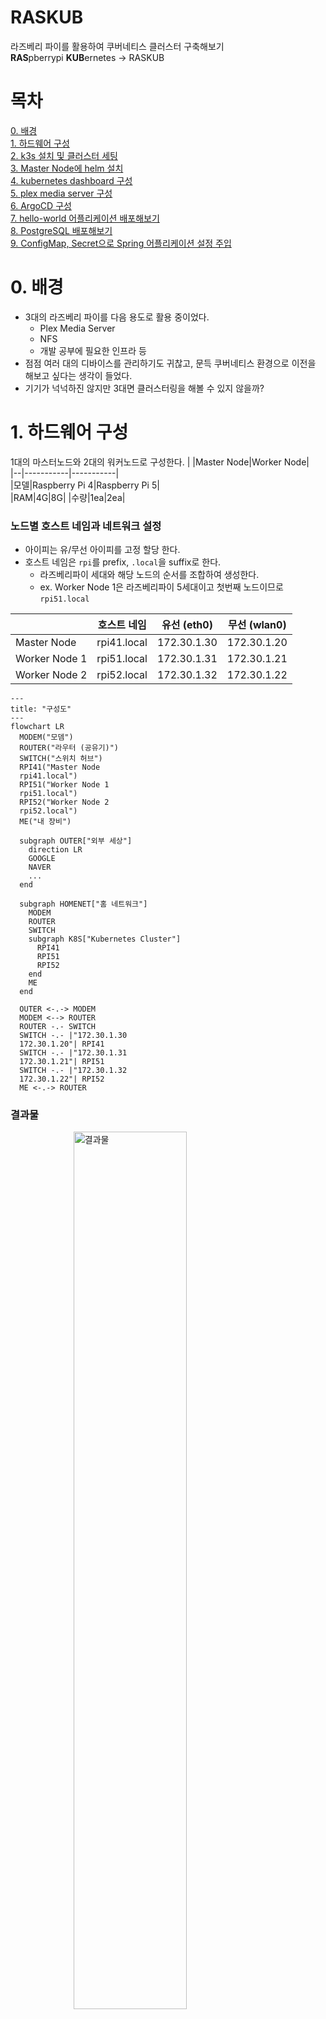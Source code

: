 # RASKUB

라즈베리 파이를 활용하여 쿠버네티스 클러스터 구축해보기  
**RAS**pberrypi **KUB**ernetes &rarr; RASKUB  

# 목차
[0. 배경](./Chapter0.md)  
[1. 하드웨어 구성](./Chapter1.md)  
[2. k3s 설치 및 클러스터 세팅](./Chapter2.md)  
[3. Master Node에 helm 설치](./Chapter3.md)  
[4. kubernetes dashboard 구성](./Chapter4.md)  
[5. plex media server 구성](./Chapter5.md)  
[6. ArgoCD 구성](./Chapter6.md)  
[7. hello-world 어플리케이션 배포해보기](./Chapter7.md)  
[8. PostgreSQL 배포해보기 ](./Chapter8.md)  
[9. ConfigMap, Secret으로 Spring 어플리케이션 설정 주입](./Chapter9.md)


# 0. 배경
* 3대의 라즈베리 파이를 다음 용도로 활용 중이었다.
  * Plex Media Server
  * NFS
  * 개발 공부에 필요한 인프라 등
* 점점 여러 대의 디바이스를 관리하기도 귀찮고, 문득 쿠버네티스 환경으로 이전을 해보고 싶다는 생각이 들었다.
* 기기가 넉넉하진 않지만 3대면 클러스터링을 해볼 수 있지 않을까?
  

# 1. 하드웨어 구성
1대의 마스터노드와 2대의 워커노드로 구성한다.
|  |Master Node|Worker Node|  
|--|-----------|-----------|  
|모델|Raspberry Pi 4|Raspberry Pi 5|  
|RAM|4G|8G|
|수량|1ea|2ea|

### 노드별 호스트 네임과 네트워크 설정
* 아이피는 유/무선 아이피를 고정 할당 한다.
* 호스트 네임은 ```rpi```를 prefix, ```.local```을 suffix로 한다.
  * 라즈베리파이 세대와 해당 노드의 순서를 조합하여 생성한다.
  * ex. Worker Node 1은 라즈베리파이 5세대이고 첫번째 노드이므로 ```rpi51.local```

|  |호스트 네임|유선 (eth0)|무선 (wlan0)|
|--|-------|---|---|
|Master Node|rpi41.local|172.30.1.30|172.30.1.20|
|Worker Node 1|rpi51.local|172.30.1.31|172.30.1.21|
|Worker Node 2|rpi52.local|172.30.1.32|172.30.1.22|

```mermaid
---
title: "구성도"
---
flowchart LR
  MODEM("모뎀")
  ROUTER("라우터 (공유기)")
  SWITCH("스위치 허브")
  RPI41("Master Node
  rpi41.local")
  RPI51("Worker Node 1
  rpi51.local")
  RPI52("Worker Node 2
  rpi52.local")
  ME("내 장비")

  subgraph OUTER["외부 세상"]
    direction LR
    GOOGLE
    NAVER
    ...
  end

  subgraph HOMENET["홈 네트워크"]
    MODEM
    ROUTER
    SWITCH
    subgraph K8S["Kubernetes Cluster"]
      RPI41
      RPI51
      RPI52
    end
    ME
  end

  OUTER <-.-> MODEM
  MODEM <--> ROUTER
  ROUTER -.- SWITCH
  SWITCH -.- |"172.30.1.30
  172.30.1.20"| RPI41
  SWITCH -.- |"172.30.1.31
  172.30.1.21"| RPI51
  SWITCH -.- |"172.30.1.32
  172.30.1.22"| RPI52
  ME <-.-> ROUTER
```
  
### 결과물
<img src="./images/hardware/cluster.png" style="display: block; margin: 0 auto" width="60%" title="결과물">  


# 2. k3s 설치 및 클러스터 세팅
### 공통 세팅
* cgroup 설정
  * 컨테이너별 리소스 사용 배분을 위해 설정한다.
    ```bash
    $ sudo vi /boot/firmware/cmdline.txt
    ... cgroup_enable=cpuset cgroup_memory=1 cgroup_enable=memory
    ```
* swap off
  * 디스크 I/O 성능 저하 발생
  * cgroup 외에도 메모리 관여 포인트가 늘어남
    ```bash
    # 임시 off
    $ sudo swapoff -a
    # 영원히 off
    $ sudo vi /etc/dphys-swapfile
    CONF_SWAPSIZE=0
    ```
* 일단 무선랜 사용 off
  ```bash
  # 리부팅마다 해줘야 함
  $ sudo ifconfig wlan0 down
  $ sudo rfkill block $WLAN_ID
  ```
* apt 업데이트 / 업그레이드
  ```bash
  $ sudo apt update
  $ sudo apt upgrade
  ```
* hostname 등록
  ```bash
  # /etc/hosts
  172.30.1.20     rpi41.local
  172.30.1.30     rpi41.local

  172.30.1.21     rpi51.local
  172.30.1.31     rpi51.local

  172.30.1.22     rpi52.local
  172.30.1.32     rpi52.local
  ```

---
### k3s 설치
* 여러 설치 옵션이 있지만, 일단 기본값으로 설치한다.
  * ingress controller나 flannel backend 등의 [옵션](https://docs.k3s.io/kr/installation/configuration)을 커스터마이징 할 수 있음

* Master Node (rpi41.local)
  ```bash
  $ curl -sfL https://get.k3s.io | sh -

  # 설치 완료 후 노드 토큰 조회
  $ sudo cat /var/lib/rancher/k3s/server/node-token
  K10251e60ba702f29456c2c2d49031a752f03eb6014b134dddc2c368d1b4bcb1c36::server:278c5377975fed99a9c7e142c75602b3
  ```

* Worker Node (rpi51.local, rpi52.local)
  ```bash
  $ sudo vi /etc/profile
  # k3s
  K3S_URL="https://rpi41.local:6443"
  K3S_TOKEN="K10251e60ba702f29456c2c2d49031a752f03eb6014b134dddc2c368d1b4bcb1c36::server:278c5377975fed99a9c7e142c75602b3"
  export K3S_URL
  export K3S_TOKEN

  $ curl -sfL https://get.k3s.io | K3S_URL=$K3S_URL K3S_TOKEN=$K3S_TOKEN sh -
  ```


# 3. Master Node에 helm 설치
* helm 설치
  * https://helm.sh/docs/intro/install/ 참고
    ```bash
    $ curl https://baltocdn.com/helm/signing.asc | gpg --dearmor | sudo tee /usr/share/keyrings/helm.gpg > /dev/null
    $ sudo apt-get install apt-transport-https --yes
    $ echo "deb [arch=$(dpkg --print-architecture) signed-by=/usr/share/keyrings/helm.gpg] https://baltocdn.com/helm/stable/debian/ all main" | sudo tee /etc/apt/sources.list.d/helm-stable-debian.list
    $ sudo apt-get update
    $ sudo apt-get install helm
    ```
* 이슈
  * k3s와 helm이 사용하는 설정파일 문제
    |  |k3s|helm|
    |--|---|----|
    |참조 설정|/etc/rancher/k3s/k3s.yaml|$HOME/.kube/config|
    * 사용자 권한으로 실행하는 경우
      * k3s이 참조하는 설정 파일은 읽기 권한이 없음
      * group-readable, world-readable 설정하면 보안 취약
      * helm이 참조하는 설정 파일에 k3s가 참조하는 설정파일을 복사하여 사용한다.
      * 다음 명령어로 readable 파일을 지정하여 실행이 가능
        ```bash
        $ helm --kubeconfig $KUBE_CONFIG_PATH [COMMAND]...
        ```
      * 또는 helm은 ```KUBECONFIG``` 환경변수를 인식하므로 ```bashrc``` 등에 넣어둔다.
        ```bash
        $ export KUBECONFIG=[CONFIG_PATH]
        ```
  * 내가 적용한 방법
    * 사용자의 경우 (설정이 변경될 때 마다 동기화가 필요함..)
      ```bash
      $ cp /etc/rancher/k3s/k3s.yaml $HOME/.kube/config
      $ echo 'export KUBECONFIG="$HOME/.kube/config"' >> ~/.bashrc 
      $ source ~/.bashrc
      ```
    * 관리자의 경우
      ```bash
      $ echo 'export KUBECONFIG="/etc/rancher/k3s/k3s.yaml"' >> ~/.bashrc 
      $ source ~/.bashrc
      ```


# 4. kubernetes dashboard 구성
### Kubernetes Dashboard 설치
* [Kubernetes Dashboard](https://github.com/kubernetes/dashboard)
  ```bash
  # Add kubernetes-dashboard repository
  $ helm repo add kubernetes-dashboard https://kubernetes.github.io/dashboard/
  # Deploy a Helm Release named "kubernetes-dashboard" using the kubernetes-dashboard chart
  $ helm upgrade --install kubernetes-dashboard kubernetes-dashboard/kubernetes-dashboard --create-namespace --namespace kubernetes-dashboard
  Release "kubernetes-dashboard" does not exist. Installing it now.
  NAME: kubernetes-dashboard
  LAST DEPLOYED: Sat Jul  6 14:05:51 2024
  NAMESPACE: kubernetes-dashboard
  STATUS: deployed
  REVISION: 1
  TEST SUITE: None
  NOTES:
  *************************************************************************************************
  *** PLEASE BE PATIENT: Kubernetes Dashboard may need a few minutes to get up and become ready ***
  *************************************************************************************************
  
  Congratulations! You have just installed Kubernetes Dashboard in your cluster.
  
  To access Dashboard run:
    kubectl -n kubernetes-dashboard port-forward svc/kubernetes-dashboard-kong-proxy 8443:443
  
  NOTE: In case port-forward command does not work, make sure that kong service name is correct.
        Check the services in Kubernetes Dashboard namespace using:
          kubectl -n kubernetes-dashboard get svc
  
  Dashboard will be available at:
    https://localhost:8443
  ```
* 배포 확인
  ```bash
  $ kubectl -n kubernetes-dashboard get svc
  NAME                                   TYPE        CLUSTER-IP      EXTERNAL-IP   PORT(S)                         AGE
  kubernetes-dashboard-api               ClusterIP   10.43.96.66     <none>        8000/TCP                        127m
  kubernetes-dashboard-auth              ClusterIP   10.43.155.232   <none>        8000/TCP                        127m
  kubernetes-dashboard-kong-manager      NodePort    10.43.93.22     <none>        8002:32080/TCP,8445:32408/TCP   127m
  kubernetes-dashboard-kong-proxy        ClusterIP   10.43.188.188   <none>        443/TCP                         127m
  kubernetes-dashboard-metrics-scraper   ClusterIP   10.43.40.83     <none>        8000/TCP                        127m
  kubernetes-dashboard-web               ClusterIP   10.43.65.37     <none>        8000/TCP                        127m
  ```

### Kubernetes Dashboard NodePort로 변경
* Kubernetes Dashboard는 기본적으로 ClusterIP로 배포된다.
* 외부에서 접근할 수 있도록 NodePort로 변경하고 HTTP 연결을 허용해본다.

* Kubernetes Dashboard는 자체적으로 kong-proxy를 사용하고 있어서, 이쪽 설정을 변경해줘야 한다.
  ```yaml
  # kong-values.yaml
  kong:
    proxy:
      type: NodePort
    http:
      enabled: true
  ```
  ```bash
  # 위 설정값으로 helm 갱신
  $ helm upgrade kubernetes-dashboard kubernetes-dashboard/kubernetes-dashboard -f kong-values.yaml -n kubernetes-dashboard
  Release "kubernetes-dashboard" has been upgraded. Happy Helming!
  NAME: kubernetes-dashboard
  LAST DEPLOYED: Sun Jul  7 10:51:34 2024
  NAMESPACE: kubernetes-dashboard
  STATUS: deployed
  REVISION: 2
  TEST SUITE: None
  NOTES:
  *************************************************************************************************
  *** PLEASE BE PATIENT: Kubernetes Dashboard may need a few minutes to get up and become ready ***
  *************************************************************************************************
  
  Congratulations! You have just installed Kubernetes Dashboard in your cluster.
  
  To access Dashboard run:
    kubectl -n kubernetes-dashboard port-forward svc/kubernetes-dashboard-kong-proxy 8443:443
  
  NOTE: In case port-forward command does not work, make sure that kong service name is correct.
        Check the services in Kubernetes Dashboard namespace using:
          kubectl -n kubernetes-dashboard get svc
  
  Dashboard will be available at:
    https://localhost:8443
  
  $ k get svc -n kubernetes-dashboard
  NAME                                   TYPE        CLUSTER-IP      EXTERNAL-IP   PORT(S)                         AGE
  kubernetes-dashboard-api               ClusterIP   10.43.96.66     <none>        8000/TCP                        20h
  kubernetes-dashboard-auth              ClusterIP   10.43.155.232   <none>        8000/TCP                        20h
  kubernetes-dashboard-kong-manager      NodePort    10.43.93.22     <none>        8002:32080/TCP,8445:32408/TCP   20h
  kubernetes-dashboard-kong-proxy        NodePort    10.43.188.188   <none>        443:32414/TCP                   20h
  kubernetes-dashboard-metrics-scraper   ClusterIP   10.43.40.83     <none>        8000/TCP                        20h
  kubernetes-dashboard-web               ClusterIP   10.43.65.37     <none>        8000/TCP                        20h  
  ```
* helm 갱신 후 revision이 2가 되고, proxy 서비스가 NodePortfh 변경된 것을 확인할 수 있다.
* 32414 포트로 https 접속하면 대시보드 접근이 가능하다.
* 로그인 페이지가 나오는데, 관련 sa, crb 등을 생성해야 한다.
  <img src="./images/kubernetes-dashboard/dashboard-login.png" style="display: block; margin: 0 auto" width="60%" title="로그인">
  ```yaml
  # users.yaml
  apiVersion: v1
  kind: ServiceAccount
  metadata:
    name: admin-user
    namespace: kubernetes-dashboard
  
  ---
  
  apiVersion: rbac.authorization.k8s.io/v1
  kind: ClusterRoleBinding
  metadata:
    name: admin-user
  roleRef:
    apiGroup: rbac.authorization.k8s.io
    kind: ClusterRole
    name: cluster-admin
  subjects:
  - kind: ServiceAccount
    name: admin-user
    namespace: kubernetes-dashboard
  
  ---
  
  apiVersion: v1
  kind: Secret
  metadata:
    name: admin-user
    namespace: kubernetes-dashboard
    annotations:
      kubernetes.io/service-account.name: "admin-user"
  type: kubernetes.io/service-account-token
  ```
  ```bash
  $ kubectl apply -f users.yaml
  $ kubectl get secret admin-user -n kubernetes-dashboard -o jsonpath={".data.token"} | base64 -d
  eyJhbGciOiJSUzI1NiIsImtpZCI6ImVBQk9LV2lFSEdpWi1aVE1RRjd5ZHpzTTdOcGxnY3ZLbUUyR1F0ejcxOE0ifQ.eyJpc3MiOiJrdWJlcm5ldGVzL3NlcnZpY2VhY2NvdW50Iiwia3ViZXJuZXRlcy5pby9zZXJ2aWNlYWNjb3VudC9uYW1lc3BhY2UiOiJrdWJlcm5ldGVzLWRhc2hib2FyZCIsImt1YmVybmV0ZXMuaW8vc2VydmljZWFjY291bnQvc2VjcmV0Lm5hbWUiOiJhZG1pbi11c2VyIiwia3ViZXJuZXRlcy5pby9zZXJ2aWNlYWNjb3VudC9zZXJ2aWNlLWFjY291bnQubmFtZSI6ImFkbWluLXVzZXIiLCJrdWJlcm5ldGVzLmlvL3NlcnZpY2VhY2NvdW50L3NlcnZpY2UtYWNjb3VudC51aWQiOiJhNDY0MmZhYy1jMTM2LTRlN2UtYmFiZi04OGMxMzI1M2E3ZTMiLCJzdWIiOiJzeXN0ZW06c2VydmljZWFjY291bnQ6a3ViZXJuZXRlcy1kYXNoYm9hcmQ6YWRtaW4tdXNlciJ9.gYHrFYJKrjBvlnIKZ3v2wfmsBBy0yxY5lrvR4zspiaj2pNsYxW2DdcXBWM5SC8Q_mkuWqPuOSg4lJstiMV09PNf5ukv9seGV_cnEUsTfijjsnZPXd7ubMCZtk5mx-bZ9jofxbgqc0iZnSqz6iYo3G2zrnliDi0BAlN_dSRZq435J1Lw7QOMDcovWxvLLODy1mdUC4bWVaAg_HtfaX81jqEyEcvVoIfBN5DyHGMDCKQseG_Tn3ebZ2GLh0U4hOG5fdplgaVoGRPine5cGtfLjnZuM0DBjyyfsAt_aH1X2lOmA_ydhQRVoWAL9PRATjeCnRBCP0vG-nmQeM4iY7_H5JA
  
  # 위 토큰으로 대시보드 접근하기
  ```
* 다음 방법으로 서비스를 하나 더 두어 대시보드를 NodePort로 노출이 가능하지만.. 
    * 불필요한 서비스가 하나 더 생성되고
    * proxy 서비스를 이용하지 않아 안티패턴 같다.
  ```yaml
  # kubernetes-dashboard-kong.yaml
  apiVersion: v1
  kind: Service
  metadata:
    name: kubernetes-dashboard-kong-nodeport
    namespace: kubernetes-dashboard
  spec:
    ports:
    - name: kong-proxy-tls
      nodePort: 32001 # Your desired port
      port: 443
      protocol: TCP
      targetPort: 8443
    selector:
      app.kubernetes.io/component: app
      app.kubernetes.io/instance: kubernetes-dashboard
      app.kubernetes.io/name: kong
    type: NodePort
  ```


# 5. plex media server 구성
### PVC로 활용할 NFS 서버 구축
* Plex에서 사용할 PVC를 위해 워커노드 중 한대를 NFS Server로 사용한다.
* ```rpi51.local``` 서버를 NFS 서버로 설정해본다.
  ```bash
  # nfs-kernel-server 설치
  $ sudo apt install nfs-kernel-server -y
  
  # 공유 디렉토리 생성
  $ sudo mkdir -p /mnt/nfsshare
  
  # 권한 설정
  # 공유 디렉토리의 소유자/그룹 설정
  $ sudo chown -R rpi51:rpi51 /mnt/nfsshare
  # 공유 디렉토리 하위의 모든 디렉토리에 755 권한 부여
  $ sudo find /mnt/nfsshare/ -type d -exec chmod 755 {} \;
  # 공유 디렉토리 하위의 모든 파일에 644 권한 부여
  $ sudo find /mnt/nfsshare/ -type f -exec chmod 644 {} \;
  
  # 현 사용자의 uid, gid 조회
  $ id rpi51
  uid=1000(rpi51) gid=1000(rpi51) ...
  
  # NFS 접근 관련 파일, 디렉토리 설정
  $ sudo vi /etc/exports
  # 아래 설정을 입력 - 
  /mnt/nfsshare *(rw,all_squash,insecure,async,no_subtree_check,anonuid=1000,anongid=1000)
  # 저장~
  
  # 새로운 폴더를 공유로 추가하였으므로 exportfs 명령어를 통해 갱신한다.
  $ sudo exportfs -ra
  # nfs-kernel-server 리스타트
  $ sudo systemctl restart nfs-kernel-server
  ```
### Plex Media Server arm64용 이미지 빌드
* 공식 이미지 레지스트리에서는 linux/amd64 이미지만 제공한다.
* 라즈베리파이는 arm64 아키텍처용 이미지가 필요하다.
* 개인 이미지 레지스트리에 일단 하나 생성해둔다.
  ```bash
  $ docker pull gpoleze/pms-docker:arm64v8-2022-09-25
  $ docker login
  $ docker tag gpoleze/pms-docker:arm64v8-2022-09-25 khs920210/pms-docker:arm64v8-2022-09-25
  $ docker push khs920210/pms-docker:arm64v8-2022-09-25
  ```

### Plex Media Server 배포
**PV 및 PVC 생성**
* 하나의 파드만 사용할 예정이라 ```storage = capacity```로 설정한다.
  ```yaml
  # nfs-pv.yaml
  apiVersion: v1
  kind: PersistentVolume
  metadata:
    name: nfs-pv
    labels:
      type: nfs
  spec:
    capacity:
      storage: 100Gi
    accessModes:
      - ReadWriteMany
    nfs:
      server: rpi51.local
      path: /mnt/nfsshare
  
  # nfs-pvc.yaml
  apiVersion: v1
  kind: PersistentVolumeClaim
  metadata:
    name: nfs-pvc
  spec:
    storageClassName: ""
    accessModes:
      - ReadWriteMany
    resources:
      requests:
        storage: 100Gi
    selector:
      matchLabels:
        type: nfs
  ```
  ```bash
  $ kubectl apply nfs-pv.yaml
  $ kubectl apply nfs-pvc.yaml
  ```
  ```bash
  # 예시 설정값들 확인
  $ helm show values plex/plex-media-server > values.yaml
  ```
  ```yaml
  # values.yaml
  # 이미지 지정
  image:
    registry: index.docker.io
    repository: khs920210/pms-docker
    # If unset use "latest"
    tag: "arm64v8-2022-09-25"
    sha: ""
    pullPolicy: IfNotPresent
  
  # pvc를 연동
  extraVolumeMounts:
    - name: nfs-volume
      mountPath: /data/nfs
      readOnly: true
  extraVolumes:
    - name: nfs-volume
      persistentVolumeClaim:
        claimName: nfs-pvc
        
  # NodePort로 오픈
  service:
    type: NodePort
    port: 32400
  
    # Port to use when type of service is "NodePort" (32400 by default)
    # nodePort: 32400
  
    # optional extra annotations to add to the service resource
    annotations: {}
  ```
  ```bash
  # 위 설정값으로 배포
  $ helm repo add plex https://raw.githubusercontent.com/plexinc/pms-docker/gh-pages
  $ helm upgrade --install plex plex/plex-media-server --values values.yaml
  ```

### Plex 초기 설정 진행
* 반드시 배포된 호스트의 IP로 들어가야 초기 설정을 진행할 수 있음
  * 호스트 네임으로 접근시 설정이 불가능
  * 파드가 배포된 워커노드의 호스트 IP로 접근하기
  * 배포된 파드의 호스트 워커노드 조회해보기
```bash
$ kubectl get pods -o wide
NAME                       READY   STATUS    RESTARTS   AGE     IP           NODE    NOMINATED NODE   READINESS GATES
plex-plex-media-server-0   1/1     Running   0          9m56s   10.42.2.58   rpi52   <none>           <none>

# rpi52의 호스트IP로 접근하기
```


# 6. ArgoCD 구성
### 설치
공식 홈페이지에서 제공하는 방법으로 설치한다.
```bash
$ kubectl create namespace argocd
$ kubectl apply -n argocd -f https://raw.githubusercontent.com/argoproj/argo-cd/stable/manifests/install.yaml

# 설치 확인
$ kubectl get po -n argocd
NAME                                               READY   STATUS    RESTARTS   AGE
argocd-application-controller-0                    1/1     Running   0          77s
argocd-applicationset-controller-65bb5ff89-bdzjs   1/1     Running   0          78s
argocd-dex-server-69b469f8fb-24rfd                 1/1     Running   0          78s
argocd-notifications-controller-64bc7c9f7-h2l86    1/1     Running   0          78s
argocd-redis-867d4785f-l5cs2                       1/1     Running   0          78s
argocd-repo-server-5744559fff-jq2zf                1/1     Running   0          77s
argocd-server-697df9f478-55t9b                     1/1     Running   0          77s

# 서비스 확인
$ kubectl get svc -n argocd
NAME                                      TYPE        CLUSTER-IP      EXTERNAL-IP   PORT(S)                      AGE
argocd-applicationset-controller          ClusterIP   10.43.24.7      <none>        7000/TCP,8080/TCP            4m31s
argocd-dex-server                         ClusterIP   10.43.229.25    <none>        5556/TCP,5557/TCP,5558/TCP   4m31s
argocd-metrics                            ClusterIP   10.43.57.140    <none>        8082/TCP                     4m31s
argocd-notifications-controller-metrics   ClusterIP   10.43.144.66    <none>        9001/TCP                     4m31s
argocd-redis                              ClusterIP   10.43.48.223    <none>        6379/TCP                     4m31s
argocd-repo-server                        ClusterIP   10.43.200.201   <none>        8081/TCP,8084/TCP            4m31s
argocd-server                             ClusterIP   10.43.171.78    <none>        80/TCP,443/TCP               4m31s
argocd-server-metrics                     ClusterIP   10.43.87.97     <none>        8083/TCP                     4m31s

# 초기 비밀번호 확인
$ kubectl get secret -n argocd argocd-initial-admin-secret -o jsonpath="{.data.password}" | base64 -d
VbyJsVX034MMMil1
```

### Ingress 설정
* argocd-server 서비스가 ClusterIP 형태이므로 해당 서비스에 접근할 수 있도록 별도 Ingress를 설정한다.
```yaml
apiVersion: networking.k8s.io/v1
kind: Ingress
metadata:
  name: argocd-ingress
  annotations:
    kubernetes.io/ingress.class: traefik
spec:
  rules:
    - host: rpi.k8s.argocd
      http:
        paths:
          - path: /
            pathType: Prefix
            backend:
              service:
                name: argocd-server
                port:
                  number: 80
```
* 이후 계정 초기화는 UI로 접근하여 진행


# 7. hello-world 어플리케이션 배포해보기
### hello-world 어플리케이션
https://github.com/kimheonseung/hello-world
```mermaid
---
title: Hello World
---
flowchart TB

    subgraph IMAGE_REGISTRY["Image Registry"];
        subgraph DOCKERHUB["Docker Hub"]
            IMAGE("khs920210/hello-world")
        end
    end
    
    subgraph GITHUB["Github"]
        direction TB
        subgraph APP["hello-world"]
            subgraph DEPLOY["Deployments"]
            end
            subgraph WORKFLOW["CI/CD Workflow"]
            end
        end
    end
    
    subgraph K8S["Kubernetes Cluster"]
        subgraph GIT_OPS["Git Ops"]
            ARGOCD("Argo CD")
        end
        subgraph APPS["Applications"]
            HELLO_WORLD("hello-world")
        end
    end

    IMAGE -.-> |"Image pull"| ARGOCD
    DEPLOY -.-> |"deploy yaml"| ARGOCD
    ARGOCD -.-> |"Sync"| HELLO_WORLD
    WORKFLOW -.-> |"Build and push"| IMAGE
    WORKFLOW -.-> |"Update new image tag"| DEPLOY
    
    click IMAGE href "https://hub.docker.com/r/khs920120/hello-world/tags" "dockerhub image tags"
    click DEPLOY href "https://github.com/kimheonseung/hello-world/blob/main/deploy/manifest/deployment.yaml#L26" "deployments yaml"
    click WORKFLOW href "https://github.com/kimheonseung/hello-world/blob/main/.github/workflows/ci-cd-hello-world.yaml" "ci/cd yaml"
```

### ArgoCD에 레파지토리 등록
<img src="./images/argocd/new-app.png" style="display: block; margin: 0 auto" width="60%" title="new app">

### ArgoCD 배포 확인
<img src="./images/argocd/deployed.png" style="display: block; margin: 0 auto" width="60%" title="배포 확인">


# 8. PostgreSQL 배포해보기 
### postgres-operator
- 고가용성과 자동 페일오버 등 고급 기능을 제공하는 오퍼레이터를 사용해본다.
- 오버스펙이지만.. 다큐먼트가 잘 되어있고, 커스텀한 설정을 많이 만져볼 수 있는 오퍼레이터로 골라보려 한다.
- 선택지는 크게 두 가지가 있다.
  1. [bitnami](https://github.com/bitnami/charts/tree/main/bitnami/postgresql)
      - 설정이 간단하고 개발 환경에 적합한 경량 오퍼레이터
      - 마스터-리플리카 구조 설정 가능
      - 고가용성 요구에는 적합하지 않음
        - 자동 페일오버 기능이 없어 마스터 다운시 수동 대응해야함
  2. [zalando](https://github.com/zalando/postgres-operator)
      - 설정이 복잡하지만 고가용성, 자동 페일오버 등 지원
      - 프로덕션 환경에 적합
      - [Patroni](https://github.com/patroni/patroni?tab=readme-ov-file#patroni-a-template-for-postgresql-ha-with-zookeeper-etcd-or-consul), etcd를 활용한 자동 페일오버, 마스터 선출 등 지원   
- zalando로 결정

### 알게된 사실
- zalando operator는 내부적으로 patroni 라는 모듈을 사용하여 failover 상황에서 동적으로 Master 인스턴스를 선정한다.
- 다수의 인스턴스를 클러스터로 생성할 수 있다.
  - LoadBalancer 타입의 서비스 포트를 static 하게 설정할 수 없다.
  - 볼륨은 기존에 존재하는 PVC에 연결하려 했지만 StorageClass만 지정 가능했다.
    - 아마 DB 인스턴스가 다수로 구성될 때 각자가 볼륨을 가지려면... static 한 PVC 이용을 제한하고 StorageClass를 통한 동적 할당을 수행하는 것이 추후 유연한 관리가 가능해서 아닐까..
    - 기본으로 local-path StorageClass에 할당되도록 했다.


### 구성
- Master / Replica 구조로 구성한다.
- 
  |  |갯수|용도|
  |--|---|---|
  |Master|1|Read / Write|
  |Replica|1|Read|
- 클러스터 이름은 ```raskub-pg-cluster```
- ```raskub-rw``` 유저는 Master Read/Write 수행
- ```raskub-ro``` 유저는 Replica Read 수행
- Master, Replica 모두 LoadBalancer 타입으로 배포

### 배포
1. helm 레포지토리 추가
    - postgres-operator 배포
      ```bash
      # helm repo 추가
      $ helm repo add postgres-operator https://opensource.zalando.com/postgres-operator/charts/postgres-operator

      # helm repo 갱신
      $ helm repo update
      ```
2. postgres-operator 배포
    ```bash
    $ helm install postgres-operator postgres-operator/postgres-operator --namespace postgres-operator --create-namespace

    # operator pod 확인
    $ kubectl --namespace=postgres-operator get pods -l "app.kubernetes.io/name=postgres-operator"
    ```
3. postgres 클러스터 구성
    ```yaml
    # postgres-cluster.yaml
    apiVersion: "acid.zalan.do/v1"
    kind: postgresql
    metadata:
      name: raskub-pg-cluster
      namespace: default
    spec:
      teamId: "raskub"
      numberOfInstances: 2
      users:
        raskub-rw:
          - superuser
          - createdb
        raskub-ro: []
      databases:
        raskub: raskub-rw
      postgresql:
        version: "15"
        parameters: 
          shared_buffers: "32MB"
          max_conections: "10"
          log_statement: "all"
            #      password_encryption: scram-sha-256
      volume:
        size: 10Gi
      enableMasterLoadBalancer: true
      enableReplicaLoadBalancer: true
      preparedDatabases:
        raskub:
          defaultUsers: false
      allowedSourceRanges:
        - 0.0.0.0/0  # Allows external connections from any IP (can be limited)
      resources:
        requests:
          cpu: 500m
          memory: 500Mi
        limits:
          cpu: 500m
          memory: 500Mi
    ```
4. 클러스터 배포
    ```bash
    $ kubectl apply -f postgres-cluster.yaml
    ```
5. 확인
    ```bash
    # statefulset 확인
    $ kubectl get statefulset raskub-pg-cluster
    NAME                READY   AGE
    raskub-pg-cluster   2/2     21h

    # statefulset에 해당하는 라벨 조회
    $ kubectl get statefulset raskub-pg-cluster -o jsonpath='{.spec.selector.matchLabels}'
    {"application":"spilo","cluster-name":"raskub-pg-cluster"}

    # service 확인
    $ kubectl get svc -l cluster-name=raskub-pg-cluster
    NAME                       TYPE           CLUSTER-IP     EXTERNAL-IP                                       PORT(S)          AGE
    raskub-pg-cluster          LoadBalancer   10.43.202.93   192.168.219.120,192.168.219.121,192.168.219.122   5432:30614/TCP   22h
    raskub-pg-cluster-config   ClusterIP      None           <none>                                            <none>           22h
    raskub-pg-cluster-repl     LoadBalancer   10.43.91.10    <pending>                                         5432:31779/TCP   22h

    # secret 확인
    $ kubectl get secret -l cluster-name=raskub-pg-cluster
    postgres.raskub-pg-cluster.credentials.postgresql.acid.zalan.do    Opaque   2      23h
    raskub-ro.raskub-pg-cluster.credentials.postgresql.acid.zalan.do   Opaque   2      23h
    raskub-rw.raskub-pg-cluster.credentials.postgresql.acid.zalan.do   Opaque   2      23h
    standby.raskub-pg-cluster.credentials.postgresql.acid.zalan.do     Opaque   2      23h

    # 유저 secret 조회 
    $ kubectl get secret raskub-rw.raskub-pg-cluster.credentials.postgresql.acid.zalan.do -o 'jsonpath={.data.password}' | base64 -d
    $ kubectl get secret raskub-ro.raskub-pg-cluster.credentials.postgresql.acid.zalan.do -o 'jsonpath={.data.password}' | base64 -d
    ```


# 9. ConfigMap, Secret으로 Spring 어플리케이션 설정 주입
### [Spring Cloud Kubernetes](https://spring.io/projects/spring-cloud-kubernetes)
- K8S 환경에서 Spring 어플리케이션을 통합할 수 있게 해준다.
  - 서비스 레지스트리
    - 어플리케이션 설정에 namespace, service 명을 그대로 활용 가능
  - ConfigMap, Secret 통합
    - 어플리케이션 설정 및 환경변수에 ConfigMap, Secret 등의 값 주입할 수 있음
  - Health Probe 연동
    - livenessProbe, readinessProbe와 Spring Actuator 연동 가능
    - 연동을 하지 않으면 어플리케이션 컨테이너에 직접 접근이 어려워 프록시를 거쳐야함 (Ingress 등)
  - 그 외에도 로드밸런싱 등을 지원한다.

### To Do
  - ConfigMap, Secret 통합
  - Health Probe 연동
  - namespace 연동

### 라이브러리 추가
  ```gradle
  ...
  extra["springCloudVersion"] = "2023.0.3"
  ...
  dependencies {
      implementation("org.springframework.cloud:spring-cloud-starter-kubernetes-client")
      // health probe와 연동 확인
      implementation("org.springframework.boot:spring-boot-starter-actuator")
  }
  ...
  dependencyManagement {
      imports {
          mavenBom("org.springframework.cloud:spring-cloud-dependencies:${property("springCloudVersion")}")
      }
  }
  ```

### 주입받을 값을 출력하는 컨트롤러 정의
- ```cm.custom.message```
  - ConfigMap에서 가져올 설정값
- ```sec.custom.message```
  - Secret에서 가져올 설정값
```kotlin
import org.springframework.beans.factory.annotation.Value
import org.springframework.web.bind.annotation.GetMapping
import org.springframework.web.bind.annotation.RequestMapping
import org.springframework.web.bind.annotation.RestController
import java.time.LocalDateTime

@RestController
@RequestMapping("/hello-world")
class HelloWorldController(
    @Value("\${cm.custom.message}")
    val customMessage: String,
    @Value("\${sec.custom.message}")
    val customSecMessage: String,
) {
    @GetMapping
    fun getHelloWorld() = "hello! ${LocalDateTime.now()}. cmCustomMessage: $customMessage, customSecMessage: $customSecMessage"
}
```

### yaml 설정
  - Spring Cloud Kubernetes 라이브러리를 추가한 뒤 어플리케이션을 구동하면 kuberentes 프로파일로 구동한다.
    ```bash
    2024-09-23T01:50:01.199Z  INFO 1 --- [hello-world] [  main] c.k.h.HelloWorldApplicationKt   : The following 1 profile is active: "kubernetes"
    ```
  - 기본 프로파일용 yaml과 kubernetes 프로파일용 yaml 두가지를 설정해본다.
  - application.yaml  
    ```yaml
    spring:
      application:
        name: hello-world
    management:
      endpoints:
        web:
          exposure:
            include: health # health probe가 요청할 actuator path 설정
    ```
  - application-kubernetes.yaml  
    ```yaml
    spring:
      cloud:
        kubernetes:
          discovery:
            all-namespaces: false
            namespaces: raskub-app # 어플리케이션의 네임스페이스를 raskub-app으로 제한한다.  
    sec:
      custom:
        message: ${SECURITY_MESSAGE} # Secret에서 가져올 값을 명시한다.
    ```

### Manifest 작성
- Spring 어플리케이션 배포 상태를 정의한다.  
  1. ConfigMap, Secret을 정의한다.
  2. 위와 관련된 Role을 정의한다.
      - 특정 namespace 기준이라 Cluster Role 대신 Role 정의
  3. Service Account를 정의한다.
  3. 위 Role과 Service Account와 관련된 Role Binding을 정의한다.
  4. Service, Ingress를 정의한다.
  5. Deployment를 정의한다.

#### ConfigMap
  ```yaml
  apiVersion: v1
  kind: ConfigMap
  metadata:
    name: hello-world-config
    namespace: raskub-app
  data:
    application.yaml: |-
      cm:
        custom:
          message: hello world from cm config
  ```
#### Secret
  ```yaml
  apiVersion: v1
  kind: Secret
  metadata:
    name: hello-world-secret
    namespace: raskub-app
  stringData:
    sec_message: hello world from secret config
  ```
#### Role
  ```yaml
  apiVersion: rbac.authorization.k8s.io/v1
  kind: Role
  metadata:
    namespace: raskub-app
    name: hello-world-reader
  rules:
    - apiGroups: [""]
      resources: ["pods", "configmaps", "secrets", "services", "endpoints"]
      verbs: ["get", "watch", "list"]
  ```
#### Service Account
  ```yaml
  apiVersion: v1
  kind: ServiceAccount
  metadata:
    name: hello-world-sa
    namespace: raskub-app
  ```
#### Service
  ```yaml
  apiVersion: v1
  kind: Service
  metadata:
    name: hello-world
    namespace: raskub-app
    labels:
      app: hello-world
  spec:
    ports:
      - port: 8080
        protocol: TCP
        targetPort: 8080
    selector:
      app:  hello-world
    type: ClusterIP
  ```
#### Ingress
  ```yaml
  apiVersion: networking.k8s.io/v1
  kind: Ingress
  metadata:
    name: hello-world
    namespace: raskub-app
    annotations:
      kubernetes.io/ingress.class: "traefik"
  spec:
    rules:
      - host: rpi.k8s.hello-world
        http:
          paths:
            - path: /
              pathType: Prefix
              backend:
                service:
                  name: hello-world
                  port:
                    number: 8080
  ```
#### Deplyment
  ```yaml
  apiVersion: apps/v1
  kind: Deployment
  metadata:
    labels:
      app: hello-world
    name: hello-world
    namespace: raskub-app
  spec:
    revisionHistoryLimit: 5
    strategy:
      type: RollingUpdate
      rollingUpdate:
        maxSurge: 50%
        maxUnavailable: 0%
    selector:
      matchLabels:
        app: hello-world
    template:
      metadata:
        labels:
          app: hello-world
      spec:
        serviceAccount: hello-world-sa
        securityContext:
          fsGroup: 65534
        containers:
          - name: hello-world
            image: khs920210/hello-world:6
            imagePullPolicy: IfNotPresent
            env:
              - name: SECURITY_MESSAGE # Secret 값 주입
                valueFrom:
                  secretKeyRef:
                    name: hello-world-secret
                    key: sec_message
            ports:
              - name: http
                protocol: TCP
                containerPort: 8080
            resources:
              limits:
                memory: 500Mi
              requests:
                cpu: 300m
                memory: 500Mi
            readinessProbe: # Health Probe와 Actuator 연동
              httpGet:
                path: /actuator/health/readiness
                port: 8080
              initialDelaySeconds: 10
              periodSeconds: 10
            livenessProbe: # Health Probe와 Actuator 연동
              httpGet:
                path: /actuator/health/liveness
                port: 8080
              initialDelaySeconds: 120
              periodSeconds: 10
            volumeMounts:
              - name: config-volume
                mountPath: /opt/hello-world/config # ConfigMap 주입. volume은 따로 정의한다.
        volumes:
          - name: config-volume # ConfigMap Volume
            configMap:
              name: hello-world-config
  ```

### 확인
<img src="./images/spring-cloud-kubernetes/message.png" style="display: block; margin: 0 auto" width="100%" title="메시지 확인">

### Git Repo
https://github.com/kimheonseung/hello-world

  
